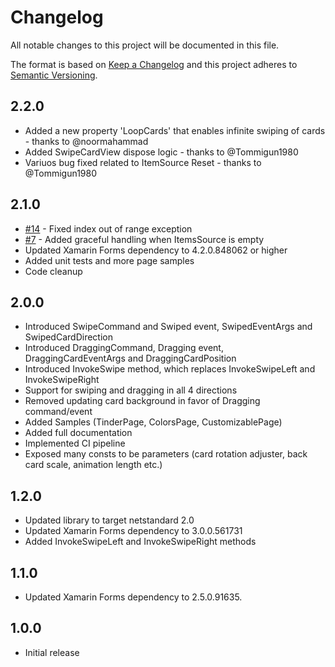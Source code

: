 # Changelog

All notable changes to this project will be documented in this file.

The format is based on [Keep a Changelog](http://keepachangelog.com/) and this project adheres to [Semantic Versioning](http://semver.org/).

## 2.2.0

- Added a new property 'LoopCards' that enables infinite swiping of cards - thanks to @noormahammad
- Added SwipeCardView dispose logic - thanks to @Tommigun1980
- Variuos bug fixed related to ItemSource Reset - thanks to @Tommigun1980

## 2.1.0

- [#14](https://github.com/markolazic88/SwipeCardView/issues/14) - Fixed index out of range exception
- [#7](https://github.com/markolazic88/SwipeCardView/issues/7) - Added graceful handling when ItemsSource is empty
- Updated Xamarin Forms dependency to 4.2.0.848062 or higher
- Added unit tests and more page samples
- Code cleanup

## 2.0.0

- Introduced SwipeCommand and Swiped event, SwipedEventArgs and SwipedCardDirection
- Introduced DraggingCommand, Dragging event, DraggingCardEventArgs and DraggingCardPosition
- Introduced InvokeSwipe method, which replaces InvokeSwipeLeft and InvokeSwipeRight
- Support for swiping and dragging in all 4 directions
- Removed updating card background in favor of Dragging command/event
- Added Samples (TinderPage, ColorsPage, CustomizablePage)
- Added full documentation
- Implemented CI pipeline
- Exposed many consts to be parameters (card rotation adjuster, back card scale, animation length etc.)

## 1.2.0

- Updated library to target netstandard 2.0
- Updated Xamarin Forms dependency to 3.0.0.561731
- Added InvokeSwipeLeft and InvokeSwipeRight methods

## 1.1.0

- Updated Xamarin Forms dependency to 2.5.0.91635.

## 1.0.0

- Initial release
